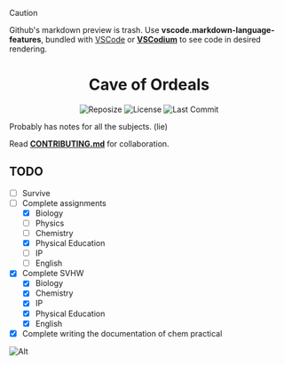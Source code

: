 > [!CAUTION]
> Github's markdown preview is trash. Use **vscode.markdown-language-features**, bundled with [VSCode](https://code.visualstudio.com/) or **[VSCodium](https://vscodium.com/)** to see code in desired rendering. 

<h1 align=center>Cave of Ordeals</h1>

<div align='center'>

![Reposize](https://img.shields.io/github/repo-size/SidonTheTroll/cave-of-ordeals?label=Repo%20Size&style=flat&logo=markdown&logoColor=FFFFFF&labelColor=%23c53f00&color=%23e8d3ad)
![License](https://img.shields.io/badge/CC_NC--ND-License?style=flat&logo=creativecommons&logoColor=white&label=License&labelColor=a71e5b&color=%23e1baad)
![Last Commit](https://img.shields.io/github/last-commit/sidonthetroll/cave-of-ordeals?style=flat&logo=git&logoColor=white&label=Last%20Commit&labelColor=%23003978&color=%23f2cd81)

</div>

Probably has notes for all the subjects. (lie)

Read [**CONTRIBUTING.md**](./CONTRIBUTING.md) for collaboration.

## TODO

- [ ] Survive
- [ ] Complete assignments 
    - [x] Biology
    - [ ] Physics
    - [ ] Chemistry 
    - [x] Physical Education
    - [ ] IP
    - [ ] English
- [x] Complete SVHW
    - [x] Biology
    - [x] Chemistry 
    - [x] IP 
    - [x] Physical Education
    - [x] English
- [x] Complete writing the documentation of chem practical

![Alt](https://repobeats.axiom.co/api/embed/1b422b156464b5933d1d95ef0a73581cef09d113.svg "Repobeats analytics image")
